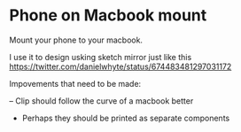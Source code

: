 # Phone on Macbook mount
Mount your phone to your macbook.

I use it to design usking sketch mirror just like this https://twitter.com/danielwhyte/status/674483481297031172

Impovements that need to be made:

– Clip should follow the curve of a macbook better
- Perhaps they should be printed as separate components
